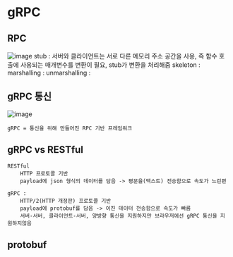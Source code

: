 # gRPC

## RPC
![image](https://github.com/CW129/go_lang_study/assets/104714337/24cff63c-47f9-4764-a5e9-bed2fb91523e)
    stub : 서버와 클라이언트는 서로 다른 메모리 주소 공간을 사용, 즉 함수 호출에 사용되는 매개변수를 변환이 필요, stub가 변환을 처리해줌
    skeleton :
    marshalling :
    unmarshalling : 
## gRPC 통신

![image](https://github.com/CW129/go_lang_study/assets/104714337/7efb3ea3-55fc-4439-aaca-135788a13bd7)

        
    
    gRPC = 통신을 위해 만들어진 RPC 기반 프레임워크
    

## gRPC vs RESTful
    RESTful
        HTTP 프로토콜 기반
        payload에 json 형식의 데이터를 담음 -> 평문을(텍스트) 전송함으로 속도가 느린편
        
    gRPC : 
        HTTP/2(HTTP 개정판) 프로토콜 기반
        payload에 protobuf를 담음 -> 이진 데이터 전송함으로 속도가 빠름
        서버-서버, 클라이언트-서버, 양방향 통신을 지원하지만 브라우저에선 gRPC 통신을 지원하지않음

## protobuf
